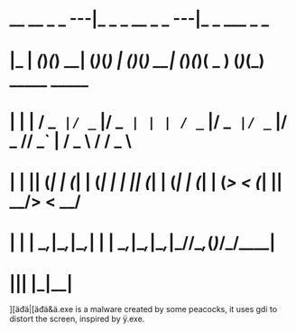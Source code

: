 #  __ __ _   _   ---|_   _ _ __ _   _   ---|_   _  ___   _   _                
# |_ | _(_)_(_) __| (_)_(_) | _(_)_(_) __| (_)_(_)( _ ) (_)_(_)  _____  _____ 
#  | | | / _` |/ _` |/ _` | | | / _` |/ _` |/ _` |/ _ \/\/ _` | / _ \ \/ / _ \
#  | | || (_| | (_| | (_| | | || (_| | (_| | (_| | (_>  < (_| ||  __/>  <  __/
#  | | | \__,_|\__,_|\__,_| | | \__,_|\__,_|\__,_|\___/\/\__,_(_)___/_/\_\___|
# |__|__|                 |_|__|                                              

][äđä|[äđä&ä.exe is a malware created by some peacocks, it uses gdi to distort the screen, inspired by ÿ.exe.
